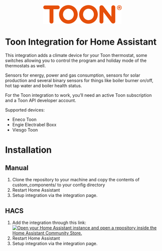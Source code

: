 <div align="center">
  <img src="https://raw.githubusercontent.com/opslag/toon/master/.github/logo.png" title="Logo" style="max-width:100%;" width="256" />
</div>

# Toon Integration for Home Assistant

This integration adds a climate device for your Toon thermostat, some switches allowing you to control the program and holiday mode of the thermostats as well.

Sensors for energy, power and gas consumption, sensors for solar production and several binary sensors for things like boiler burner on/off, hot tap water and boiler health status.

For the Toon integration to work, you’ll need an active Toon subscription and a Toon API developer account.

Supported devices:

  - Eneco Toon
  - Engie Electrabel Boxx
  - Viesgo Toon

# Installation

## Manual

1. Clone the repository to your machine and copy the contents of custom_components/ to your config directory
2. Restart Home Assistant
3. Setup integration via the integration page.

## HACS

1. Add the integration through this link:
   [![Open your Home Assistant instance and open a repository inside the Home Assistant Community Store.](https://my.home-assistant.io/badges/hacs_repository.svg)](https://my.home-assistant.io/redirect/hacs_repository/?owner=opslag&repository=toon&category=integration)
2. Restart Home Assistant
3. Setup integration via the integration page.

